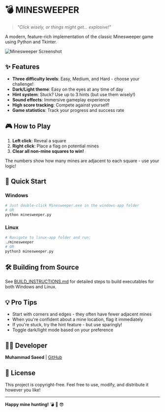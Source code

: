 # 💣 MINESWEEPER

> *"Click wisely, or things might get... explosive!"*

A modern, feature-rich implementation of the classic Minesweeper game using Python and Tkinter.

![Minesweeper Screenshot](https://github.com/user-attachments/assets/a7ba4bfa-31f5-4c46-9e9b-bcdcc8bc1793)

## ✨ Features

- **Three difficulty levels**: Easy, Medium, and Hard - choose your challenge!
- **Dark/Light theme**: Easy on the eyes at any time of day
- **Hint system**: Stuck? Use up to 3 hints (but use them wisely!)
- **Sound effects**: Immersive gameplay experience
- **High score tracking**: Compete against yourself!
- **Game statistics**: Track your progress and success rate

## 🎮 How to Play

1. **Left click**: Reveal a square
2. **Right click**: Place a flag on potential mines
3. **Clear all non-mine squares to win!**

The numbers show how many mines are adjacent to each square - use your logic!

## 🚀 Quick Start

### Windows
```bash
# Just double-click Minesweeper.exe in the windows-app folder
# OR
python minesweeper.py
```

### Linux
```bash
# Navigate to linux-app folder and run:
./minesweeper
# OR
python3 minesweeper.py
```

## 🛠️ Building from Source

See [BUILD_INSTRUCTIONS.md](BUILD_INSTRUCTIONS.md) for detailed steps to build executables for both Windows and Linux.

## 💡 Pro Tips

- Start with corners and edges - they often have fewer adjacent mines
- When you're confident about a mine location, flag it immediately
- If you're stuck, try the hint feature - but use sparingly!
- Toggle dark/light mode based on your preference

## 👨‍💻 Developer

**Muhammad Saeed** | [GitHub](https://github.com/mid0o)

## 📄 License

This project is copyright-free. Feel free to use, modify, and distribute it however you like!

---

**Happy mine hunting!** 💣 🚩 😎


